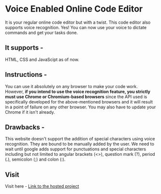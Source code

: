 # Voice Enabled Online Code Editor

It is your regular online code editor but with a twist. This code editor also supports voice recognition. Yes! You can now use your voice to dictate commands and get your tasks done.

## It supports - 

HTML, CSS and JavaScipt as of now.

## Instructions - 

You can use it absolutely on any browser to make your code work. However, **if you intend to use the voice recognition feature, you strictly must use Chrome or Chromium-based browsers** since the API used is specifically developed for the above-mentioned browsers and it will result in a point of failure on any other browser. You may also have to update your Chrome if it isn't already.

## Drawbacks -

This website doesn't support the addition of special characters using voice recognition. They are bound to be manually added by the user.
We need to wait until google adds support for punctuations and special characters including but not limited to angular brackets (<>), question mark (?), period (.), semicolon (;) and colon (:).

## Visit
Visit here - [Link to the hosted project](https://ishubham21.github.io/online-code-editor/)

